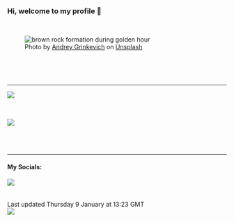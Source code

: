 <h3>Hi, welcome to my profile 👋</h3>

<br />
<figure>
  <img
    src="https://images.unsplash.com/photo-1504282706065-f5866e9cbeeb?crop=entropy&cs=tinysrgb&fit=max&fm=jpg&ixid=M3wyNzQ3MDB8MHwxfHJhbmRvbXx8fHx8fHx8fDE3MzY0MjU4ODF8&ixlib=rb-4.0.3&q=80&w=1080&auto=format"
    alt="brown rock formation during golden hour" 
  />
  <figcaption>Photo by <a
    href="https://unsplash.com/@grin?utm_source=Profile%20readme&utm_medium=referral">Andrey Grinkevich</a> on <a
    href="https://unsplash.com/?utm_source=Profile%20readme&utm_medium=referral">Unsplash</a></figcaption>
</figure>




  <br /><br /><br />

<hr />
<img
  src="https://github-readme-stats.vercel.app/api?username=shanelucy&show_icons=true&theme=calm"
/>
<br /><br /><br />

<img 
  src="https://github-readme-stats.vercel.app/api/top-langs/?username=shanelucy&theme=calm"
/>
<br /><br /><br /><br />
<hr />
<h4>My Socials:</h4>
<a href="https://uk.linkedin.com/in/shane-lucy-4735b616a">
  <img
    src="https://img.shields.io/badge/linkedin%20-%230077B5.svg?&style=for-the-badge&logo=linkedin&logoColor=white"
  />
</a>
<br /><br /><br />
Last updated Thursday 9 January at 13:23 GMT
<br />
<img
  src="https://github.com/ShaneLucy/ShaneLucy/workflows/README%20build/badge.svg"
/>
